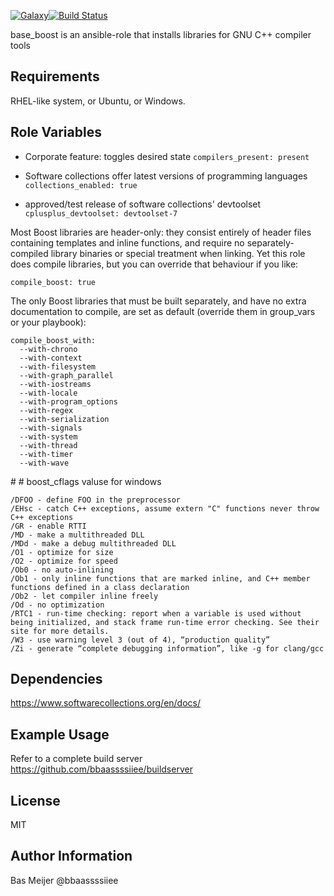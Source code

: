 [![Galaxy](https://img.shields.io/badge/galaxy-dockpack.base__cplusplus-blue.svg?style=flat)](https://galaxy.ansible.com/dockpack/base_cplusplus)[![Build Status](https://api.travis-ci.org/dockpack/base_cplusplus.svg)](https://travis-ci.org/dockpack/base_cplusplus)

base_boost is an ansible-role that installs libraries for GNU C++ compiler tools

Requirements
------------

RHEL-like system, or Ubuntu, or Windows.


Role Variables
--------------
- Corporate feature: toggles desired state
`compilers_present: present`

- Software collections offer latest versions of programming languages
`collections_enabled: true`

- approved/test release of software collections' devtoolset
`cplusplus_devtoolset: devtoolset-7`

Most Boost libraries are header-only: they consist entirely of header files containing templates and inline functions, and require no separately-compiled library binaries or special treatment when linking. Yet this role does compile libraries, but you can override that behaviour if you like:

```
compile_boost: true
```
The only Boost libraries that must be built separately, and have no extra documentation to compile, are set as default (override them in group_vars or your playbook):

```
compile_boost_with:
  --with-chrono
  --with-context
  --with-filesystem
  --with-graph_parallel
  --with-iostreams
  --with-locale
  --with-program_options
  --with-regex
  --with-serialization
  --with-signals
  --with-system
  --with-thread
  --with-timer
  --with-wave
```



# # boost_cflags valuse for windows

    /DFOO - define FOO in the preprocessor
    /EHsc - catch C++ exceptions, assume extern "C" functions never throw C++ exceptions
    /GR - enable RTTI
    /MD - make a multithreaded DLL
    /MDd - make a debug multithreaded DLL
    /O1 - optimize for size
    /O2 - optimize for speed
    /Ob0 - no auto-inlining
    /Ob1 - only inline functions that are marked inline, and C++ member functions defined in a class declaration
    /Ob2 - let compiler inline freely
    /Od - no optimization
    /RTC1 - run-time checking: report when a variable is used without being initialized, and stack frame run-time error checking. See their site for more details.
    /W3 - use warning level 3 (out of 4), “production quality”
    /Zi - generate “complete debugging information”, like -g for clang/gcc



Dependencies
------------

https://www.softwarecollections.org/en/docs/

Example Usage
----------------

Refer to a complete build server https://github.com/bbaassssiiee/buildserver

License
-------

MIT

Author Information
------------------

Bas Meijer
@bbaassssiiee
